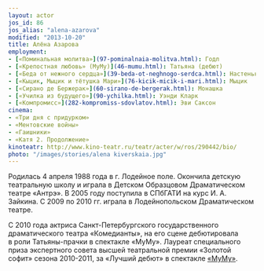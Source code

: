 ```yaml
---
layout: actor
jos_id: 86
jos_alias: "alena-azarova"
modified: "2013-10-20"
title: Алёна Азарова
employment:
- [«Поминальная молитва»](97-pominalnaia-molitva.html): Годл
- [«Крепостная любовь» (МуМу)](46-mumu.html): Татьяна (дебют)
- [«Беда от нежного сердца»](39-beda-ot-neghnogo-serdca.html): Настенька
- [«Кыцик, Мыцик и тётушка Мари»](76-kicik-micik-i-mari.html): Мыцик
- [«Сирано де Бержерак»](60-sirano-de-bergerak.html): Монашка
- [«Училка из будущего»](90-ychilka.html): Уэнди Кларк
- [«Компромисс»](282-kompromiss-sdovlatov.html): Эви Саксон
cinema:
- «Три дня с придурком»
- «Ментовские войны»
- «Гаишники»
- «Катя 2. Продолжение»
kinoteatr: http://www.kino-teatr.ru/teatr/acter/w/ros/290442/bio/
photo: "/images/stories/alena kiverskaia.jpg"
---
```


Родилась 4 апреля 1988 года в г. Лодейное поле. Окончила детскую театральную школу и играла в Детском Образцовом Драматическом театре «Антрэ». В 2005 году поступила в СПбГАТИ на курс И. А. Зайкина. С 2009 по 2010 гг. играла в Лодейнопольском Драматическом театре.

С 2010 года актриса Санкт-Петербургского государственного драматического театра «Комедианты», на его сцене дебютировала в роли Татьяны-прачки в спектакле «МуМу». Лауреат специального приза экспертного совета высшей театральной премии «Золотой софит» сезона 2010-2011, за «Лучший дебют» в спектакле [«МуМу»](46-mumu.html).